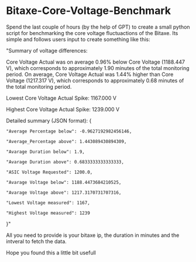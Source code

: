 # Bitaxe-Core-Voltage-Benchmark

Spend the last couple of hours (by the help of GPT) to create a small python script for benchmarking the core voltage fluctuactions of the Bitaxe.
Its simple and follows users input to create something like this:

"Summary of voltage differences:

Core Voltage Actual was on average 0.96% below Core Voltage (1188.447 V), 
which corresponds to approximately 1.90 minutes of the total monitoring period. 
On average, Core Voltage Actual was 1.44% higher than Core Voltage (1217.317 V), 
which corresponds to approximately 0.68 minutes of the total monitoring period.

Lowest Core Voltage Actual Spike: 1167.000 V

Highest Core Voltage Actual Spike: 1239.000 V

Detailed summary (JSON format):
{

    "Average Percentage below": -0.9627192982456146,
    
    "Average_Percentage above": 1.443089430894309,
    
    "Avarage Duration below": 1.9,
    
    "Avarage Duration above": 0.6833333333333333,
    
    "ASIC Voltage Requested": 1200.0,
    
    "Avarage Voltage below": 1188.4473684210525,
    
    "Avarage Voltage above": 1217.3170731707316,
    
    "Lowest Voltage measured": 1167,
    
    "Highest Voltage measured": 1239
    
}"

All you need to provide is your bitaxe ip, the duration in minutes and the intveral to fetch the data.

Hope you found this a little bit usefull
